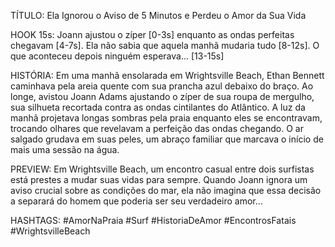 TÍTULO: Ela Ignorou o Aviso de 5 Minutos e Perdeu o Amor da Sua Vida

HOOK 15s:
Joann ajustou o zíper [0-3s] enquanto as ondas perfeitas chegavam [4-7s]. Ela não sabia que aquela manhã mudaria tudo [8-12s]. O que aconteceu depois ninguém esperava... [13-15s]

HISTÓRIA:
Em uma manhã ensolarada em Wrightsville Beach, Ethan Bennett caminhava pela areia quente com sua prancha azul debaixo do braço. Ao longe, avistou Joann Adams ajustando o zíper de sua roupa de mergulho, sua silhueta recortada contra as ondas cintilantes do Atlântico. A luz da manhã projetava longas sombras pela praia enquanto eles se encontravam, trocando olhares que revelavam a perfeição das ondas chegando. O ar salgado grudava em suas peles, um abraço familiar que marcava o início de mais uma sessão na água.

PREVIEW:
Em Wrightsville Beach, um encontro casual entre dois surfistas está prestes a mudar suas vidas para sempre. Quando Joann ignora um aviso crucial sobre as condições do mar, ela não imagina que essa decisão a separará do homem que poderia ser seu verdadeiro amor...

HASHTAGS:
#AmorNaPraia #Surf #HistoriaDeAmor #EncontrosFatais #WrightsvilleBeach